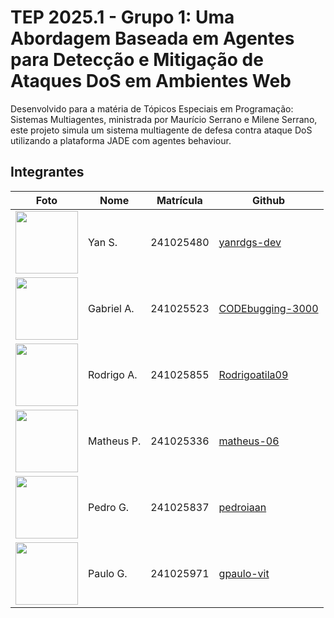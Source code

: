 # TEP 2025.1 - Grupo 1: Uma Abordagem Baseada em Agentes para Detecção e Mitigação de Ataques DoS em Ambientes Web
Desenvolvido para a matéria de Tópicos Especiais em Programação: Sistemas Multiagentes, ministrada por Maurício Serrano e Milene Serrano, este projeto simula um sistema multiagente de defesa contra ataque DoS utilizando a plataforma JADE com agentes behaviour.

## Integrantes
|Foto| Nome     | Matrícula | Github | 
|----|----------|-----------|--------|
|<img src="https://avatars.githubusercontent.com/u/159590199?v=4" width=100px height=100px />|Yan S.    | 241025480 |[yanrdgs-dev](https://github.com/yanrdgs-dev)|
|<img src="https://avatars.githubusercontent.com/u/144744551?v=4" width=100px height=100px />|Gabriel A.| 241025523 |[CODEbugging-3000](https://github.com/CODEbugging3000)|
| <img src="https://avatars.githubusercontent.com/u/154346800?v=4" width=100px height=100px />   |Rodrigo A.| 241025855 |[Rodrigoatila09](https://github.com/Rodrigoatila09)|
|<img src="https://avatars.githubusercontent.com/u/187211058?v=4" width=100px height=100px />    |Matheus P.| 241025336 |[matheus-06](https://github.com/matheus-06)|
| <img src="https://avatars.githubusercontent.com/u/161513513?v=4" width=100px height=100px />   |Pedro G.  | 241025837 |[pedroiaan](https://github.com/pedroiaan)|
| <img src="https://avatars.githubusercontent.com/u/98242219?v=4" width=100px height=100px />   |Paulo G.  | 241025971 |[gpaulo-vit](https://github.com/g-paulovit)|

